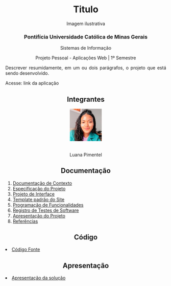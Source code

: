 <div align="center">

<h1>Titulo</h1>

Imagem ilustrativa

<h3>Pontifícia Universidade Católica de Minas Gerais</h3>

Sistemas de Informação

Projeto Pessoal - Aplicações Web | 1º Semestre 
  
<div align="justify">
  
<p> Descrever resumidamente, em um ou dois parágrafos, o projeto que está sendo desenvolvido. </p>

Acesse: link da aplicação
</div>

<div align="center">

## Integrantes

<a href="https://github.com/Luana-Pimentel" title="Luana Pimentel" rel="nofollow"><img src="docs/img/Luana_Pimentel.png" alt="logo" data-canonical-src="https://github.com/Luana-Pimentel" width="100vw"/></a> 
  
<br> Luana Pimentel <br>

  
## Documentação

<div align="left">
<ol>
<li><a href="docs/context.md"> Documentação de Contexto</a></li>
<li><a href="docs/especification.md"> Especificação do Projeto</a></li>
<li><a href="docs/interface.md"> Projeto de Interface</a></li>
<li><a href="docs/template.m"> Template padrão do Site</a></li>
<li><a href="docs/development.md"> Programação de Funcionalidades</a></li>
<li><a href="docs/tests.md"> Registro de Testes de Software</a></li>
<li><a href="presentation/README.md"> Apresentação do Projeto</a></li>
<li><a href="docs/13-Referências.md"> Referências</a></li>
</ol>
</div>

## Código

<div align="left">
<li><a href="src/README.md"> Código Fonte</a></li>

</div>

## Apresentação

<div align="left">
<li><a href="presentation/README.md"> Apresentação da solução</a></li>

</div>
